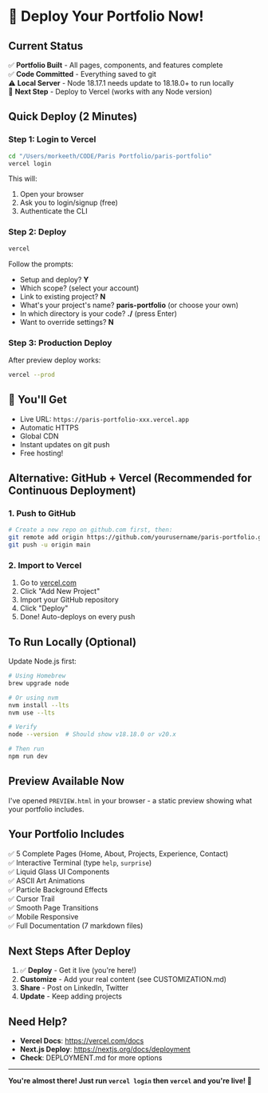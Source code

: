 # 🚀 Deploy Your Portfolio Now!

## Current Status

✅ **Portfolio Built** - All pages, components, and features complete  
✅ **Code Committed** - Everything saved to git  
⚠️ **Local Server** - Node 18.17.1 needs update to 18.18.0+ to run locally  
🎯 **Next Step** - Deploy to Vercel (works with any Node version)

## Quick Deploy (2 Minutes)

### Step 1: Login to Vercel

```bash
cd "/Users/morkeeth/CODE/Paris Portfolio/paris-portfolio"
vercel login
```

This will:
1. Open your browser
2. Ask you to login/signup (free)
3. Authenticate the CLI

### Step 2: Deploy

```bash
vercel
```

Follow the prompts:
- Setup and deploy? **Y**
- Which scope? (select your account)
- Link to existing project? **N**
- What's your project's name? **paris-portfolio** (or choose your own)
- In which directory is your code? **./** (press Enter)
- Want to override settings? **N**

### Step 3: Production Deploy

After preview deploy works:

```bash
vercel --prod
```

## 🎉 You'll Get

- Live URL: `https://paris-portfolio-xxx.vercel.app`
- Automatic HTTPS
- Global CDN
- Instant updates on git push
- Free hosting!

## Alternative: GitHub + Vercel (Recommended for Continuous Deployment)

### 1. Push to GitHub

```bash
# Create a new repo on github.com first, then:
git remote add origin https://github.com/yourusername/paris-portfolio.git
git push -u origin main
```

### 2. Import to Vercel

1. Go to [vercel.com](https://vercel.com)
2. Click "Add New Project"
3. Import your GitHub repository
4. Click "Deploy"
5. Done! Auto-deploys on every push

## To Run Locally (Optional)

Update Node.js first:

```bash
# Using Homebrew
brew upgrade node

# Or using nvm
nvm install --lts
nvm use --lts

# Verify
node --version  # Should show v18.18.0 or v20.x

# Then run
npm run dev
```

## Preview Available Now

I've opened `PREVIEW.html` in your browser - a static preview showing what your portfolio includes.

## Your Portfolio Includes

✅ 5 Complete Pages (Home, About, Projects, Experience, Contact)  
✅ Interactive Terminal (type `help`, `surprise`)  
✅ Liquid Glass UI Components  
✅ ASCII Art Animations  
✅ Particle Background Effects  
✅ Cursor Trail  
✅ Smooth Page Transitions  
✅ Mobile Responsive  
✅ Full Documentation (7 markdown files)

## Next Steps After Deploy

1. ✅ **Deploy** - Get it live (you're here!)
2. **Customize** - Add your real content (see CUSTOMIZATION.md)
3. **Share** - Post on LinkedIn, Twitter
4. **Update** - Keep adding projects

## Need Help?

- **Vercel Docs**: https://vercel.com/docs
- **Next.js Deploy**: https://nextjs.org/docs/deployment
- **Check**: DEPLOYMENT.md for more options

---

**You're almost there! Just run `vercel login` then `vercel` and you're live! 🚀**


